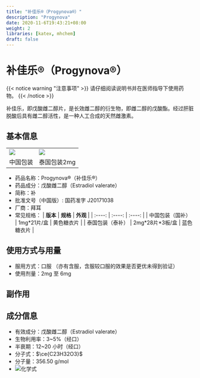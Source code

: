 ```yaml
---
title: "补佳乐®（Progynova®）"
description: "Progynova"
date: 2020-11-6T19:43:21+08:00
weight: 2
libraries: [katex, mhchem]
draft: false
---
```

# 补佳乐®（Progynova®）

{{< notice warning "注意事项" >}}
请仔细阅读说明书并在医师指导下使用药物。
{{< /notice >}}

补佳乐，即戊酸雌二醇片，是长效雌二醇的衍生物，即雌二醇的戊酸酯。经过肝脏脱酸后具有雌二醇活性，是一种人工合成的天然雌激素。

## 基本信息

<table><tr>
<td><img src="/images/Progynova.jpg"/></td>
<td><img src="/images/Progynova-th.png"/></td>
</tr><tr>
<td align="center">中国包装</td>
<td align="center">泰国包装2mg</td>
</tr></table>

- 药品名称：Progynova®（补佳乐®）
- 药品成分：戊酸雌二醇（Estradiol valerate）
- 简称：补
- 批准文号（中国版）: 国药准字 J20171038
- 厂商：拜耳
- 常见规格：
| **版本** | **规格** | **外观** |
| :----: | :----: | :----: |
| 中国包装（国补） | 1mg*21片/盒 | 黄色糖衣片 |
| 泰国包装（泰补） | 2mg\*28片\*3板/盒 | 蓝色糖衣片 |

## 使用方式与用量

- 服用方式：口服
  （亦有含服，含服较口服的效果是否更优未得到验证）
- 使用剂量：2mg 至 6mg

## 副作用

## 成分信息

- 有效成分：戊酸雌二醇（Estradiol valerate）
- 生物利用率：3~5%（经口）
- 半衰期：12~20 小时（经口）
- 分子式：$\ce{C23H32O3}$
- 分子量：356.50 g/mol
- ![化学式](/images/Estradiol_valerate.svg)
